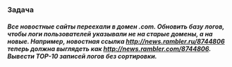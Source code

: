 ### Задача

##### Все новостные сайты переехали в домен .com. Обновить базу логов, чтобы логи пользователей указывали не на старые домены, а на новые. Например, новостная ссылка http://news.rambler.ru/8744806 теперь должна выглядеть как http://news.rambler.com/8744806. Вывести TOP-10 записей логов без сортировки.
